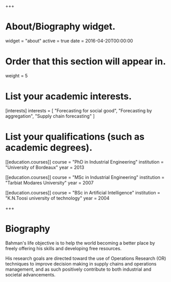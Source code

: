 +++
# About/Biography widget.
widget = "about"
active = true
date = 2016-04-20T00:00:00

# Order that this section will appear in.
weight = 5

# List your academic interests.
[interests]
  interests = [
    "Forecasting for social good",
    "Forecasting by aggregation",
    "Supply chain forecasting"
  ]

# List your qualifications (such as academic degrees).
[[education.courses]]
  course = "PhD in Industrial Engineering"
  institution = "University of Bordeaux"
  year = 2013

[[education.courses]]
  course = "MSc in Industrial Engineering"
  institution = "Tarbiat Modares University"
  year = 2007

[[education.courses]]
  course = "BSc in Artificial Intelligence"
  institution = "K.N.Toosi university of technology"
  year = 2004
 
+++

# Biography

Bahman's life objective is to help the world becoming a better place by freely offering his skills and developing free resources.

His research goals are directed toward the use of Operations Research (OR) techniques to improve decision making in supply chains and operations management, and as such positively contribute to both industrial and societal advancements.
